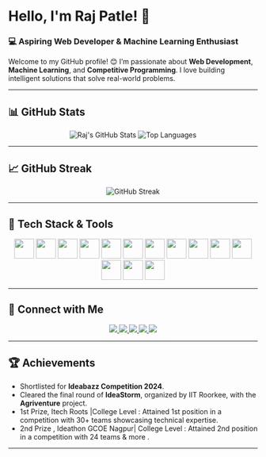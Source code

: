 # Hello, I'm Raj Patle! 👋  
### 💻 Aspiring Web Developer & Machine Learning Enthusiast

Welcome to my GitHub profile! 😊 I’m passionate about **Web Development**, **Machine Learning**, and **Competitive Programming**. I love building intelligent solutions that solve real-world problems.

---

## 📊 GitHub Stats  
<p align="center">
  <img src="https://github-readme-stats.vercel.app/api?username=raj-patle1308&show_icons=true&theme=radical" alt="Raj's GitHub Stats" />
  <img src="https://github-readme-stats.vercel.app/api/top-langs/?username=raj-patle1308&layout=compact&theme=radical" alt="Top Languages" />
</p>

---

## 📈 GitHub Streak  
<p align="center">
  <img src="https://github-readme-streak-stats.herokuapp.com/?user=raj-patle1308&theme=radical" alt="GitHub Streak" />
</p>

---

## 🔧 Tech Stack & Tools  
<p align="center">
  <img src="https://cdn.jsdelivr.net/gh/devicons/devicon/icons/python/python-original.svg" width="40"/>
  <img src="https://cdn.jsdelivr.net/gh/devicons/devicon/icons/c/c-original.svg" width="40"/>
  <img src="https://cdn.jsdelivr.net/gh/devicons/devicon/icons/cplusplus/cplusplus-original.svg" width="40"/>
  <img src="https://cdn.jsdelivr.net/gh/devicons/devicon/icons/html5/html5-original.svg" width="40"/>
  <img src="https://cdn.jsdelivr.net/gh/devicons/devicon/icons/css3/css3-original.svg" width="40"/>
  <img src="https://cdn.jsdelivr.net/gh/devicons/devicon/icons/bootstrap/bootstrap-original.svg" width="40"/>
  <img src="https://cdn.jsdelivr.net/gh/devicons/devicon/icons/git/git-original.svg" width="40"/>
  <img src="https://cdn.jsdelivr.net/gh/devicons/devicon/icons/github/github-original.svg" width="40"/>
  <img src="https://cdn.jsdelivr.net/gh/devicons/devicon/icons/django/django-plain.svg" width="40"/>
  <img src="https://cdn.jsdelivr.net/gh/devicons/devicon/icons/mysql/mysql-original.svg" width="40"/>
  <img src="https://cdn.jsdelivr.net/gh/devicons/devicon/icons/vscode/vscode-original.svg" width="40"/>
  <img src="https://upload.wikimedia.org/wikipedia/commons/a/a7/Power_BI_Logo_2022.png" width="40"/>
  <img src="https://upload.wikimedia.org/wikipedia/commons/e/e2/Scikit-learn_logo_small.svg" width="40"/>
  <img src="https://upload.wikimedia.org/wikipedia/commons/6/66/TensorFlow_logo.svg" width="40"/>
</p>

---

## 🔗 Connect with Me  
<p align="center">
  <a href="https://www.linkedin.com/in/rajpatle1308/](https://www.linkedin.com/in/raj-patle-4b6520272">
    <img src="https://img.shields.io/badge/-LinkedIn-blue?style=for-the-badge&logo=linkedin" />
  </a>
  <a href="mailto:rajpatle.job@gmail.com">
    <img src="https://img.shields.io/badge/-Gmail-red?style=for-the-badge&logo=gmail" />
  </a>
  <a href="https://raj-patle1308.github.io/">
    <img src="https://img.shields.io/badge/-Portfolio-black?style=for-the-badge&logo=google-chrome" />
  </a>
  <a href="https://www.codechef.com/users/rajpatle">
    <img src="https://img.shields.io/badge/-CodeChef-black?style=for-the-badge&logo=codechef" />
  </a>
  <a href="https://www.hackerrank.com/profile/rajpatlepro1308">
    <img src="https://img.shields.io/badge/-HackerRank-brightgreen?style=for-the-badge&logo=hackerrank" />
  </a>
</p>

---


## 🏆 Achievements

- Shortlisted for **Ideabazz Competition 2024**.
- Cleared the final round of **IdeaStorm**, organized by IIT Roorkee, with the **Agriventure** project.
- 1st Prize, Itech Roots |College Level : Attained 1st position in a competition with 30+ teams showcasing technical expertise.
- 2nd Prize , Ideathon GCOE Nagpur| College Level : Attained 2nd position in a competition with 24 teams & more .

  
---


